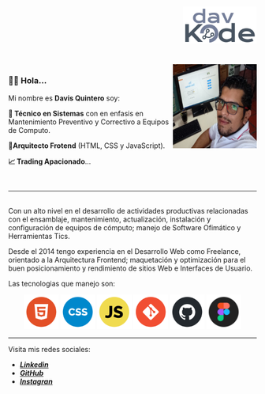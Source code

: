 <div align="right">

# <img width="150" height="auto" align=""  src="img/davCode.svg" alt="" class="dav-circle">

</div>

<br>

<img width="170" height="auto" align="right"  src="img/dav-me.svg" alt="" class="dav-circle">

<div align=left">
  <h3>👋🏾 Hola...</h3>
  <p>
    Mi nombre es <b>Davis Quintero</b> soy:
  </p>
  <p>
    <b>💾 Técnico en Sistemas</b> con en enfasis en Mantenimiento Preventivo y Correctivo a Equipos de Computo.
  </p>
  <p>
    <b>🚀Arquitecto Frotend</b> (HTML, CSS y JavaScript).
  </p>
  <p>
    <b>📈 Trading Apacionado</b>...
  </p>
</div>

<br>

---

\
Con un alto nivel en el desarrollo de actividades productivas relacionadas con el ensamblaje, mantenimiento, actualización, instalación y configuración de equipos de cómputo; manejo de Software Ofimático y Herramientas Tics.

Desde el 2014 tengo experiencia en el Desarrollo Web como Freelance, orientado a la Arquitectura Frontend; maquetación y optimización para el buen posicionamiento y rendimiento de sitios Web e Interfaces de Usuario.

Las tecnologias que manejo son:

<div align="center">
  <img width="70" height="auto" src="img/html.svg" alt="">
  <img width="70" height="auto" src="img/css.svg" alt="">
  <img width="70" height="auto" src="img/javascript.svg" alt="">
  <img width="70" height="auto" src="img/git.svg" alt="">
  <img width="70" height="auto" src="img/github.svg" alt="">
  <img width="70" height="auto" src="img/ux-ui.svg" alt="">
</div>

---

Visita mis redes sociales:

- <a href="https://www.linkedin.com/in/davisquintero/" target="_blank" class=""> _**Linkedin**_ </a>
- <a href="https://github.com/davkode" target="_blank" class=""> _**GitHub**_ </a>
- <a href="https://www.instagram.com/davkintero1/" class=""> _**Instagran**_ </a>
